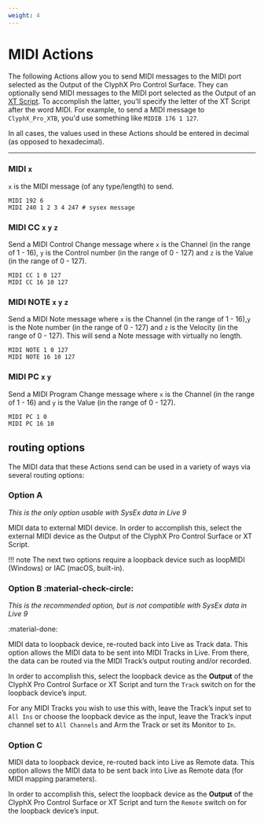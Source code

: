 ```yaml
---
weight: 4
---
```


# MIDI Actions

The following Actions allow you to send MIDI messages to the MIDI port selected as the Output of the ClyphX Pro Control Surface. They can optionally send MIDI messages to the MIDI port selected as the Output of an [XT Script](/manual/core-concepts#xt-scripts). To accomplish the latter, you'll specify the letter of the XT Script after the word MIDI. For example, to send a MIDI message to `ClyphX_Pro_XTB`, you'd use something like `MIDIB 176 1 127`. 

In all cases, the values used in these Actions should be entered in decimal (as opposed to hexadecimal).

---

### MIDI `x`

`x` is the MIDI message (of any type/length) to send.

```
MIDI 192 6
MIDI 240 1 2 3 4 247 # sysex message
```

### MIDI CC `x` `y` `z`

Send a MIDI Control Change message where `x` is the Channel (in the range of 1 - 16), `y` is the Control number (in the range of 0 - 127) and `z` is the Value (in the range of 0 - 127).

```
MIDI CC 1 0 127
MIDI CC 16 10 127
```

### MIDI NOTE `x` `y` `z`

Send a MIDI Note message where `x` is the Channel (in the range of 1 - 16),`y` is the Note number (in the range of 0 - 127) and `z` is the Velocity (in the range of 0 - 127). This will send a Note message with virtually no length.

```
MIDI NOTE 1 0 127
MIDI NOTE 16 10 127
```

### MIDI PC `x` `y`

Send a MIDI Program Change message where `x` is the Channel (in the range of 1 - 16) and `y` is the Value (in the range of 0 - 127).

```
MIDI PC 1 0
MIDI PC 16 10
```

## routing options

The MIDI data that these Actions send can be used in a variety of ways via several routing options:

### Option A

_This is the only option usable with SysEx data in Live 9_

MIDI data to external MIDI device. In order to accomplish this, select the external MIDI device as the Output of the ClyphX Pro Control Surface or XT Script.

!!! note
    The next two options require a loopback device such as loopMIDI (Windows) or IAC (macOS, built-in).

### Option B :material-check-circle:
_This is the recommended option, but is not compatible with SysEx data in Live 9_

:material-done:

MIDI data to loopback device, re-routed back into Live as Track data. This option allows the MIDI data to be sent into MIDI Tracks in Live. From there, the data can be routed via the MIDI Track’s output routing and/or recorded.

In order to accomplish this, select the loopback device as the **Output** of the ClyphX Pro Control Surface or XT Script and turn the `Track` switch on for the loopback device’s input.

For any MIDI Tracks you wish to use this with, leave the Track’s input set to `All Ins` or choose the loopback device as the input, leave the Track’s input channel set to `All Channels` and Arm the Track or set its Monitor to `In`.

### Option C

MIDI data to loopback device, re-routed back into Live as Remote data. This option allows the MIDI data to be sent back into Live as Remote data (for MIDI mapping parameters).

In order to accomplish this, select the loopback device as the **Output** of the ClyphX Pro Control Surface
or XT Script and turn the `Remote` switch on for the loopback device’s input.


